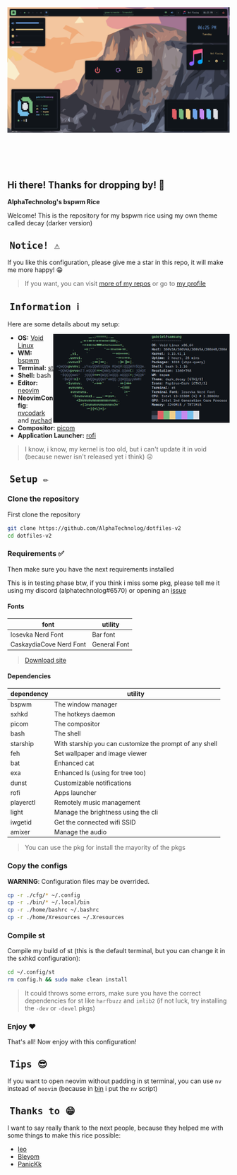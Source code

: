 <!-- inspired by rxyhn's readme -->

<!-- RICE PREVIEW -->
<div align="center">
   <a href="#--------">
      <img src="assets/banner.png" alt="Rice Preview">
   </a>
</div>

<br>

<!-- BADGES -->
<h1>
  <a href="#--------">
    <img alt="" align="left" src="https://img.shields.io/github/stars/AlphaTechnolog/dotfiles-v2?color=f1cf8a&labelColor=f1cf8a&style=for-the-badge"/>
  </a>
  <a href="#--------">
    <img alt="" align="right" src="https://badges.pufler.dev/visits/AlphaTechnolog/dotfiles-v2?style=for-the-badge&color=7ddac5&logoColor=white&labelColor=7ddac5"/>
  </a>
</h1>

<br>

## Hi there! Thanks for dropping by! :blue_heart:
<b>  AlphaTechnolog's bspwm Rice  </b>

Welcome! This is the repository for my bspwm rice using my own theme called decay (darker version)

## ‎ <samp>Notice! ⚠️</samp>

If you like this configuration, please give me a star in this repo, it will make me more happy! 😁

> If you want, you can visit [more of my repos](https://github.com/AlphaTechnolog?tab=repositories) or go to [my profile](https://github.com/AlphaTechnolog)

## ‎ <samp>Information ℹ️</samp>

Here are some details about my setup:

<img src="./assets/neofetch.png" align="right" width="400px"/>

- **OS:** [Void Linux](https://voidlinux.org)
- **WM:** [bspwm](https://github.com/baskerville/bspwm)
- **Terminal:** [st](https://st.suckless.org/)
- **Shell:** bash
- **Editor:** [neovim](https://github.com/neovim/neovim)
- **NeovimConfig**: [nvcodark](https://github.com/AlphaTechnolog/nvcodark) and [nvchad](https://github.com/NvChad/NvChad)
- **Compositor:** [picom](https://github.com/yshui/picom)
- **Application Launcher:** [rofi](https://github.com/davatorium/rofi)

> I know, i know, my kernel is too old, but i can't update it in void (because newer isn't released yet i think) ☹️

<!-- SETUP -->
## ‎ <samp>Setup ✏️</samp>

### Clone the repository

First clone the repository

```sh
git clone https://github.com/AlphaTechnolog/dotfiles-v2
cd dotfiles-v2
```

### Requirements ✅

Then make sure you have the next requirements installed

This is in testing phase btw, if you think i miss some pkg, please tell me it using my discord (alphatechnolog#6570) or opening an [issue](https://github.com/AlphaTechnolog/dotfiles-v2/issues/new)

#### Fonts

| **font** | **utility** |
|----------|-------------|
|Iosevka Nerd Font|Bar font|
|CaskaydiaCove Nerd Font|General Font|

> [Download site](https://www.nerdfonts.com/font-downloads)

#### Dependencies

| **dependency** | **utility** |
|----------------|-------------|
|bspwm|The window manager|
|sxhkd|The hotkeys daemon|
|picom|The compositor|
|bash|The shell|
|starship|With starship you can customize the prompt of any shell|
|feh|Set wallpaper and image viewer|
|bat|Enhanced cat|
|exa|Enhanced ls (using for tree too)|
|dunst|Customizable notifications|
|rofi|Apps launcher|
|playerctl|Remotely music management|
|light|Manage the brightness using the cli|
|iwgetid|Get the connected wifi SSID|
|amixer|Manage the audio|

> You can use the pkg for install the mayority of the pkgs

### Copy the configs

**WARNING**: Configuration files may be overrided.

```sh
cp -r ./cfg/* ~/.config
cp -r ./bin/* ~/.local/bin
cp -r ./home/bashrc ~/.bashrc
cp -r ./home/Xresources ~/.Xresources
```

### Compile st

Compile my build of st (this is the default terminal, but you can change it in the sxhkd configuration):

```sh
cd ~/.config/st
rm config.h && sudo make clean install
```

> It could throws some errors, make sure you have the correct dependencies for st like `harfbuzz` and `imlib2` (if not luck, try installing the `-dev` or `-devel` pkgs)

### Enjoy ❤️

That's all! Now enjoy with this configuration!

## ‎ <samp>Tips 😎</samp>

If you want to open neovim without padding in st terminal, you can use `nv` instead of `neovim` (because in [bin](../bin) i put the `nv` script)

## ‎ <samp>Thanks to 😁</samp>

I want to say really thank to the next people, because they helped me with some things to make this rice possible:

- [leo](https://github.com/justleoo)
- [Bleyom](https://github.com/Bleyom)
- [PanicKk](https://github.com/PanicKk)
